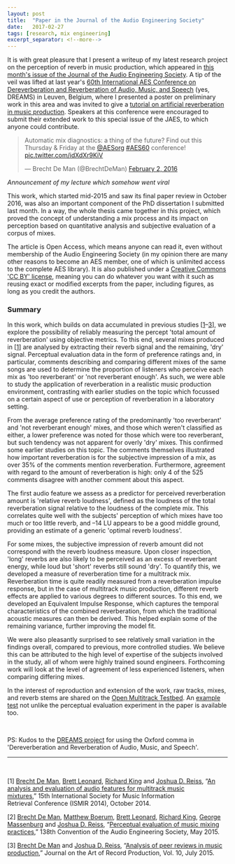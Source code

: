 ```yaml
---
layout: post
title:  "Paper in the Journal of the Audio Engineering Society"
date:   2017-02-27
tags: [research, mix engineering]
excerpt_separator: <!--more-->
---
```


It is with great pleasure that I present a writeup of my latest research project on the perception of reverb in music production, which appeared in [this month's issue of the Journal of the Audio Engineering Society](http://www.aes.org/journal/online/JAES_V65/1_2/). 
A tip of the veil was lifted at last year's [60th International AES Conference on Dereverberation and Reverberation of Audio, Music, and Speech](http://www.aes.org/conferences/60/) (yes, DREAMS) in Leuven, Belgium, where I presented a poster on preliminary work in this area and was invited to give a [tutorial on artificial reverberation in music production](http://www.brechtdeman.com/blog/aes60-dreams-conference.html). Speakers at this conference were encouraged to submit their extended work to this special issue of the JAES, to which anyone could contribute. 

<blockquote class="twitter-tweet" data-lang="en"><p lang="en" dir="ltr">Automatic mix diagnostics: a thing of the future? Find out this Thursday &amp; Friday at the <a href="https://twitter.com/AESorg">@AESorg</a> <a href="https://twitter.com/hashtag/AES60?src=hash">#AES60</a> conference! <a href="https://t.co/idXdXr9KiV">pic.twitter.com/idXdXr9KiV</a></p>&mdash; Brecht De Man (@BrechtDeMan) <a href="https://twitter.com/BrechtDeMan/status/694608488576765952">February 2, 2016</a></blockquote> <script async src="//platform.twitter.com/widgets.js" charset="utf-8"></script>

*Announcement of my lecture which somehow went viral*

This work, which started mid-2015 and saw its final paper review in October 2016, was also an important component of the PhD dissertation I submitted last month. In a way, the whole thesis came together in this project, which proved the concept of understanding a mix process and its impact on perception based on quantitative analysis and subjective evaluation of a corpus of mixes. 

The article is Open Access, which means anyone can read it, even without membership of the Audio Engineering Society (in my opinion there are many other reasons to become an AES member, one of which is unlimited access to the complete AES library). 
It is also published under a [Creative Commons 'CC BY' license](https://creativecommons.org/licenses/by/4.0/), meaning you can do whatever you want with it such as reusing exact or modified excerpts from the paper, including figures, as long as you credit the authors. 

<!--more-->

### Summary

In this work, which builds on data accumulated in previous studies [<a href="#ref1" target="_self">1</a>–<a href="#ref3" target="_self">3</a>], we explore the possibility of reliably measuring the percept 'total amount of reverberation' using objective metrics. To this end, several mixes produced in [<a href="#ref1" target="_self">1</a>] are analysed by extracting their reverb signal and the remaining, 'dry' signal. Perceptual evaluation data in the form of preference ratings and, in particular, comments describing and comparing different mixes of the same songs are used to determine the proportion of listeners who perceive each mix as 'too reverberant' or 'not reverberant enough'. 
As such, we were able to study the application of reverberation in a realistic music production environment, contrasting with earlier studies on the topic which focussed on a certain aspect of use or perception of reverberation in a laboratory setting. 

From the average preference rating of the predominantly 'too reverberant' and 'not reverberant enough' mixes, and those which weren't classified as either, a lower preference was noted for those which were too reverberant, but such tendency was not apparent for overly 'dry' mixes. This confirmed some earlier studies on this topic. 
The comments themselves illustrated how important reverberation is for the subjective impression of a mix, as over 35% of the comments mention reverberation. Furthermore, agreement with regard to the amount of reverberation is high: only 4 of the 525 comments disagree with another comment about this aspect. 

The first audio feature we assess as a predictor for perceived reverberation amount is 'relative reverb loudness', defined as the loudness of the total reverberation signal relative to the loudness of the complete mix. This correlates quite well with the subjects' perception of which mixes have too much or too little reverb, and –14 LU appears to be a good middle ground, providing an estimate of a generic 'optimal reverb loudness'. 

For some mixes, the subjective impression of reverb amount did not correspond with the reverb loudness measure. Upon closer inspection, 'long' reverbs are also likely to be perceived as an excess of reverberant energy, while loud but 'short' reverbs still sound 'dry'. To quantify this, we developed a measure of reverberation time for a multitrack mix. Reverberation time is quite readily measured from a reverberation impulse response, but in the case of multitrack music production, different reverb effects are applied to various degrees to different sources. To this end, we developed an Equivalent Impulse Response, which captures the temporal characteristics of the combined reverberation, from which the traditional acoustic measures can then be derived. This helped explain some of the remaining variance, further improving the model fit. 

We were also pleasantly surprised to see relatively small variation in the findings overall, compared to previous, more controlled studies. We believe this can be attributed to the high level of expertise of the subjects involved in the study, all of whom were highly trained sound engineers. 
Forthcoming work will look at the level of agreement of less experienced listeners, when comparing differing mixes. 

In the interest of reproduction and extension of the work, raw tracks, mixes, and reverb stems are shared on the [Open Multitrack Testbed](http://multitrack.eecs.qmul.ac.uk). 
An [example test](http://webprojects.eecs.qmul.ac.uk/bdm30/mixevaluation/test.html?url=CC.xml) not unlike the perceptual evaluation experiment in the paper is available too.

<br>

PS: Kudos to the [DREAMS project](http://www.dreams-itn.eu) for using the Oxford comma in 'Dereverberation and Reverberation of Audio, Music, and Speech'. 

* * *

<br>

<span id="ref1">[1]</span> [Brecht De Man](/), [Brett Leonard](http://www.blpaudio.com), [Richard King](http://www.rkrecording.com) and [Joshua D. Reiss](http://www.eecs.qmul.ac.uk/~josh/), “[An analysis and evaluation of audio features for multitrack music mixtures](http://www.terasoft.com.tw/conf/ismir2014/proceedings/T025_293_Paper.pdf),” 15th International Society for Music Information Retrieval Conference (ISMIR 2014), October 2014\. 

[2] [Brecht De Man](/), [Matthew Boerum](http://www.mattboerum.com/), [Brett Leonard](http://www.blpaudio.com/), [Richard King](http://www.rkrecording.com/), [George Massenburg](http://www.massenburg.com/) and [Joshua D. Reiss](http://www.eecs.qmul.ac.uk/~josh/), “[Perceptual evaluation of music mixing practices](http://www.aes.org/e-lib/browse.cfm?elib=17659),” 138th Convention of the Audio Engineering Society, May 2015\. 

<span id="ref3">[3]</span> [Brecht De Man](/) and [Joshua D. Reiss](http://www.eecs.qmul.ac.uk/~josh/), “[Analysis of peer reviews in music production](http://arpjournal.com/analysis-of-peer-reviews-in-music-production/),” Journal on the Art of Record Production, Vol. 10, July 2015\.
